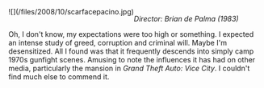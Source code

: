 <!--
.. title: Scarface
.. slug: scarface
.. date: 2008-10-01 22:11:01-05:00
.. tags: media,movie
.. type: text
-->

<span style="float: left">
![](/files/2008/10/scarfacepacino.jpg)
</span>

*Director: Brian de Palma (1983)*

Oh, I don't know, my expectations were too high or something. I expected
an intense study of greed, corruption and criminal will. Maybe I'm
desensitized. All I found was that it frequently descends into simply
camp 1970s gunfight scenes. Amusing to note the influences it has had on
other media, particularly the mansion in *Grand Theft Auto: Vice City*.
I couldn't find much else to commend it.

<br style="clear: both" />
